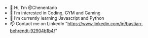 - 👋 Hi, I’m @Chenentano
- 👀 I’m interested in Coding, GYM and Gaming
- 🌱 I’m currently learning Javascript and Python
- 📫 Contact me on LinkedIn "https://www.linkedin.com/in/bastian-behrendt-92904b1b4/"
